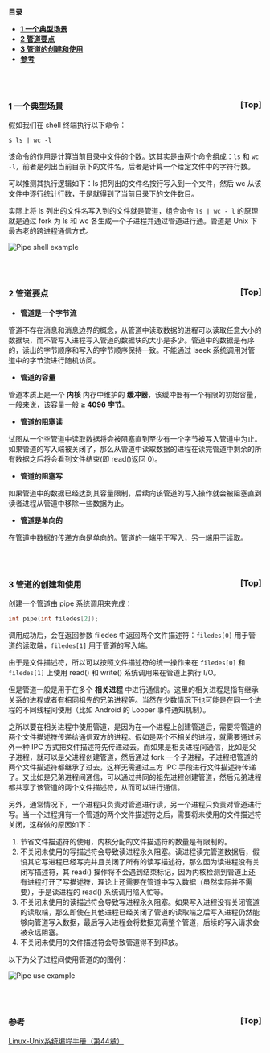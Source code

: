 <a name="index">**目录**</a>

- <a href="#ch1">**1 一个典型场景**</a>
- <a href="#ch2">**2 管道要点**</a>
- <a href="#ch3">**3 管道的创建和使用**</a>
- <a href="#reference">**参考**</a>

<br>
<br>

### <a name="ch1">1 一个典型场景</a><a style="float:right;text-decoration:none;" href="#index">[Top]</a>

假如我们在 shell 终端执行以下命令：

```shell
$ ls | wc -l
```

该命令的作用是计算当前目录中文件的个数。这其实是由两个命令组成：`ls` 和 `wc -l`，前者是列出当前目录下的文件名，后者是计算一个给定文件中的字符行数。

可以推测其执行逻辑如下：ls 把列出的文件名按行写入到一个文件，然后 wc 从该文件中逐行统计行数，于是就得到了当前目录下的文件数目。

实际上将 ls 列出的文件名写入到的文件就是管道，组合命令 `ls | wc - l` 的原理就是通过 fork 为 ls 和 wc 各生成一个子进程并通过管道进行通。管道是 Unix 下最古老的跨进程通信方式。

![Pipe shell example](https://raw.githubusercontent.com/huanzhiyazi/articles/master/%E6%8A%80%E6%9C%AF/%E6%93%8D%E4%BD%9C%E7%B3%BB%E7%BB%9F/%E8%B7%A8%E8%BF%9B%E7%A8%8B%E9%80%9A%E4%BF%A1%E4%B9%8B%E7%AE%A1%E9%81%93%EF%BC%88pipe%EF%BC%89/images/pipe_shell_example.png "Pipe shell example")

<br>
<br>

### <a name="ch2">2 管道要点</a><a style="float:right;text-decoration:none;" href="#index">[Top]</a>

- **管道是一个字节流**

管道不存在消息和消息边界的概念，从管道中读取数据的进程可以读取任意大小的数据块，而不管写入进程写入管道的数据块的大小是多少。管道中的数据是有序的，读出的字节顺序和写入的字节顺序保持一致。不能通过 lseek 系统调用对管道中的字节流进行随机访问。

- **管道的容量**

管道本质上是一个 **内核** 内存中维护的 **缓冲器**，该缓冲器有一个有限的初始容量，一般来说，该容量一般 **≥ 4096 字节**。

- **管道的阻塞读**

试图从一个空管道中读取数据将会被阻塞直到至少有一个字节被写入管道中为止。如果管道的写入端被关闭了，那么从管道中读取数据的进程在读完管道中剩余的所有数据之后将会看到文件结束(即 read()返回 0)。

- **管道的阻塞写**

如果管道中的数据已经达到其容量限制，后续向该管道的写入操作就会被阻塞直到读者进程从管道中移除一些数据为止。

- **管道是单向的**

在管道中数据的传递方向是单向的。管道的一端用于写入，另一端用于读取。

<br>
<br>

### <a name="ch3">3 管道的创建和使用</a><a style="float:right;text-decoration:none;" href="#index">[Top]</a>

创建一个管道由 pipe 系统调用来完成：

```c
int pipe(int filedes[2]);
```

调用成功后，会在返回参数 filedes 中返回两个文件描述符：`filedes[0]` 用于管道的读取端，`filedes[1]` 用于管道的写入端。

由于是文件描述符，所以可以按照文件描述符的统一操作来在 `filedes[0]` 和 `filedes[1]` 上使用 read() 和 write() 系统调用来在管道上执行 I/O。

但是管道一般是用于在多个 **相关进程** 中进行通信的。这里的相关进程是指有继承关系的进程或者有相同祖先的兄弟进程等。当然在少数情况下也可能是在同一个进程的不同线程间使用（比如 Android 的 Looper 事件通知机制）。

之所以要在相关进程中使用管道，是因为在一个进程上创建管道后，需要将管道的两个文件描述符传递给通信双方的进程。假如是两个不相关的进程，就需要通过另外一种 IPC 方式把文件描述符先传递过去。而如果是相关进程间通信，比如是父子进程，就可以是父进程创建管道，然后通过 fork 一个子进程，子进程把管道的两个文件描述符都继承了过去，这样无需通过三方 IPC 手段进行文件描述符传递了。又比如是兄弟进程间通信，可以通过共同的祖先进程创建管道，然后兄弟进程都共享了该管道的两个文件描述符，从而可以进行通信。

另外，通常情况下，一个进程只负责对管道进行读，另一个进程只负责对管道进行写。当一个进程拥有一个管道的两个文件描述符之后，需要将未使用的文件描述符关闭，这样做的原因如下：

1. 节省文件描述符的使用，内核分配的文件描述符的数量是有限制的。
2. 不关闭未使用的写描述符会导致读进程永久阻塞。读进程读完管道数据后，假设其它写进程已经写完并且关闭了所有的读写描述符，那么因为读进程没有关闭写描述符，其 read() 操作将不会遇到结束标记，因为内核检测到管道上还有进程打开了写描述符，理论上还需要在管道中写入数据（虽然实际并不需要），于是读进程的 read() 系统调用陷入忙等。
3. 不关闭未使用的读描述符会导致写进程永久阻塞。如果写入进程没有关闭管道的读取端，那么即使在其他进程已经关闭了管道的读取端之后写入进程仍然能够向管道写入数据，最后写入进程会将数据充满整个管道，后续的写入请求会被永远阻塞。
4. 不关闭未使用的文件描述符会导致管道得不到释放。

以下为父子进程间使用管道的的图例：

![Pipe use example](https://raw.githubusercontent.com/huanzhiyazi/articles/master/%E6%8A%80%E6%9C%AF/%E6%93%8D%E4%BD%9C%E7%B3%BB%E7%BB%9F/%E8%B7%A8%E8%BF%9B%E7%A8%8B%E9%80%9A%E4%BF%A1%E4%B9%8B%E7%AE%A1%E9%81%93%EF%BC%88pipe%EF%BC%89/images/pipe_use_example.png "Pipe use example")

<br>
<br>

### <a name="reference">参考</a><a style="float:right;text-decoration:none;" href="#index">[Top]</a>

[Linux-Unix系统编程手册（第44章）](#)















































































